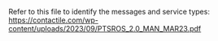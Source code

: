 Refer to this file to identify the messages and service types: https://contactile.com/wp-content/uploads/2023/09/PTSROS_2.0_MAN_MAR23.pdf